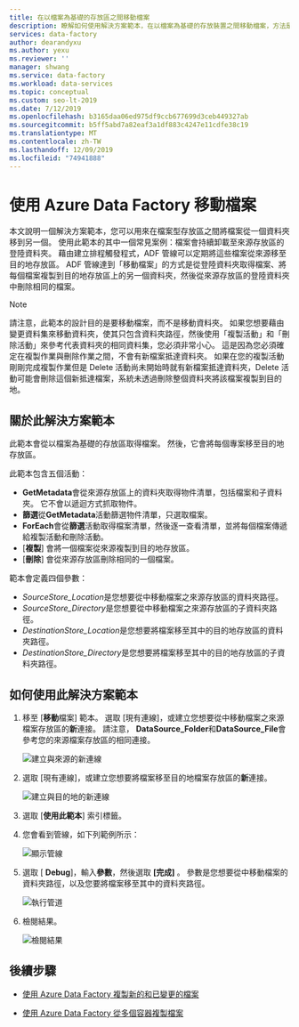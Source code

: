 ```yaml
---
title: 在以檔案為基礎的存放區之間移動檔案
description: 瞭解如何使用解決方案範本，在以檔案為基礎的存放裝置之間移動檔案，方法是使用 Azure Data Factory。
services: data-factory
author: dearandyxu
ms.author: yexu
ms.reviewer: ''
manager: shwang
ms.service: data-factory
ms.workload: data-services
ms.topic: conceptual
ms.custom: seo-lt-2019
ms.date: 7/12/2019
ms.openlocfilehash: b3165daa06ed975df9ccb677699d3ceb449327ab
ms.sourcegitcommit: b5ff5abd7a82eaf3a1df883c4247e11cdfe38c19
ms.translationtype: MT
ms.contentlocale: zh-TW
ms.lasthandoff: 12/09/2019
ms.locfileid: "74941888"
---
```

# <a name="move-files-with-azure-data-factory"></a>使用 Azure Data Factory 移動檔案

本文說明一個解決方案範本，您可以用來在檔案型存放區之間將檔案從一個資料夾移到另一個。 使用此範本的其中一個常見案例：檔案會持續卸載至來源存放區的登陸資料夾。 藉由建立排程觸發程式，ADF 管線可以定期將這些檔案從來源移至目的地存放區。  ADF 管線達到「移動檔案」的方式是從登陸資料夾取得檔案、將每個檔案複製到目的地存放區上的另一個資料夾，然後從來源存放區的登陸資料夾中刪除相同的檔案。

> [!NOTE]
> 請注意，此範本的設計目的是要移動檔案，而不是移動資料夾。  如果您想要藉由變更資料集來移動資料夾，使其只包含資料夾路徑，然後使用「複製活動」和「刪除活動」來參考代表資料夾的相同資料集，您必須非常小心。 這是因為您必須確定在複製作業與刪除作業之間，不會有新檔案抵達資料夾。 如果在您的複製活動剛剛完成複製作業但是 Delete 活動尚未開始時就有新檔案抵達資料夾，Delete 活動可能會刪除這個新抵達檔案，系統未透過刪除整個資料夾將該檔案複製到目的地。

## <a name="about-this-solution-template"></a>關於此解決方案範本

此範本會從以檔案為基礎的存放區取得檔案。 然後，它會將每個專案移至目的地存放區。

此範本包含五個活動：
- **GetMetadata**會從來源存放區上的資料夾取得物件清單，包括檔案和子資料夾。 它不會以遞迴方式抓取物件。 
- **篩選**從**GetMetadata**活動篩選物件清單，只選取檔案。 
- **ForEach**會從**篩選**活動取得檔案清單，然後逐一查看清單，並將每個檔案傳遞給複製活動和刪除活動。
- [**複製**] 會將一個檔案從來源複製到目的地存放區。
- [**刪除**] 會從來源存放區刪除相同的一個檔案。

範本會定義四個參數：
- *SourceStore_Location*是您想要從中移動檔案之來源存放區的資料夾路徑。 
- *SourceStore_Directory*是您想要從中移動檔案之來源存放區的子資料夾路徑。
- *DestinationStore_Location*是您想要將檔案移至其中的目的地存放區的資料夾路徑。 
- *DestinationStore_Directory*是您想要將檔案移至其中的目的地存放區的子資料夾路徑。

## <a name="how-to-use-this-solution-template"></a>如何使用此解決方案範本

1. 移至 [**移動**檔案] 範本。 選取 [現有連線]，或建立您想要從中移動檔案之來源檔案存放區的**新**連接。 請注意， **DataSource_Folder**和**DataSource_File**會參考您的來源檔案存放區的相同連接。

    ![建立與來源的新連線](media/solution-template-move-files/move-files1.png)

2. 選取 [現有連線]，或建立您想要將檔案移至目的地檔案存放區的**新**連接。

    ![建立與目的地的新連線](media/solution-template-move-files/move-files2.png)

3. 選取 [**使用此範本**] 索引標籤。
    
4. 您會看到管線，如下列範例所示：

    ![顯示管線](media/solution-template-move-files/move-files4.png)

5. 選取 [ **Debug**]，輸入**參數**，然後選取 **[完成]** 。   參數是您想要從中移動檔案的資料夾路徑，以及您要將檔案移至其中的資料夾路徑。 

    ![執行管道](media/solution-template-move-files/move-files5.png)

6. 檢閱結果。

    ![檢閱結果](media/solution-template-move-files/move-files6.png)

## <a name="next-steps"></a>後續步驟

- [使用 Azure Data Factory 複製新的和已變更的檔案](solution-template-copy-new-files-lastmodifieddate.md)

- [使用 Azure Data Factory 從多個容器複製檔案](solution-template-copy-files-multiple-containers.md)